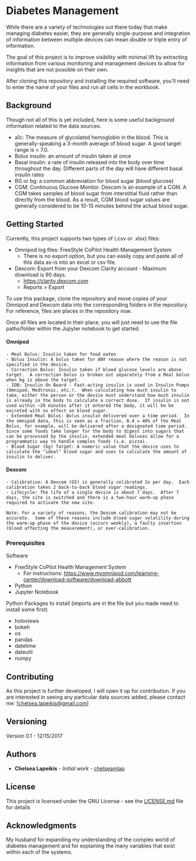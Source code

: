 # Diabetes Management

While there are a variety of technologies out there today that make managing diabetes easier, they are generally single-purpose and integration of information between multiple devices can mean double or triple entry of information.  

The goal of this project is to improve visibility with minimal lift by extracting information from various monitoring and management devices to allow for insights that are not possible on their own.  

After cloning this repository and installing the required software, you'll need to enter the name of your files and run all cells in the workbook.

## Background

Though not all of this is yet included, here is some useful background information related to the data sources.
- a1c: The measure of glycolated hemoglobin in the blood.  This is generally-speaking a 3-month average of blood sugar.  A good target range is < 7.0.
- Bolus insulin: an amount of insulin taken at once
- Basal insulin: a rate of insulin released into the body over time throughout the day.  Different parts of the day will have different basal insulin rates
- BG or bg: a common abbreviation for blood sugar (blood glucose)
- CGM: Continuous Glucose Monitor.  Dexcom is an example of a CGM.  A CGM takes samples of blood sugar from interstitial fluid rather than directly from the blood.  As a result, CGM blood sugar values are generally considered to be 10-15 minutes behind the actual blood sugar.


## Getting Started

Currently, this project supports two types of (.csv or .xlsx) files:
- Omnipod log files: FreeStyle CoPilot Health Management System
	- There is no export option, but you can easily copy and paste all of this data as-is into an excel or csv file.
- Dexcom: Export from your Dexcom Clarity account - Maximum download is 90 days.
	- https://clarity.dexcom.com
	- Reports > Export
	
To use this package, clone the repository and move copies of your Omnipod and Dexcom data into the corresponding folders in the repository.  
For reference, files are places in the repository now.

Once all files are located in their place, you will just need to use the file paths/folder within the Jupyter notebook to get started.  

#### Omnipod
```
- Meal Bolus: Insulin taken for food eaten
- Bolus Insulin: A bolus taken for ANY reason where the reason is not specified in the device.
- Correction Bolus: Insulin taken if blood glucose levels are above target.  A correction bolus is broken out separately from a Meal bolus when bg is above the target.
- IOB: Insulin On Board - Fast-acting insulin is used in Insulin Pumps (Omnipod, Medtronic, etc.).  When calculating how much insulin to take, either the person or the device must understand how much insulin is already in the body to calculate a correct dose.  If insulin is not used within ~20 minutes after it entered the body, it will be be excreted with no effect on blood sugar.  
- Extended Meal Bolus: Bolus insulin delivered over a time period.  In the omnipod data, this is seen as a fraction, 0.4 = 40% of the Meal Bolus, for example, will be delivered after a designated time period.  Since some foods take longer for the body to digest into sugars that can be processed by the insulin, extended meal boluses allow for a programmatic way to handle complex foods (i.e. pizza).
- Blood Sugar (bg) Target: A numeric value that the device uses to calculate the "ideal" blood sugar and uses to calculate the amount of insulin to deliver.
```

#### Dexcom
```
- Calibration: A Dexcom (G5) is generally celibrated 2x per day.  Each calibration takes 2 back-to-back blood sugar readings.  
- Lifecycle: The life of a single device is about 7 days.  After 7 days, the site is switched and there is a two-hour warm-up phase required to activate the new site.

Note: For a variety of reasons, the Dexcom calibration may not be accurate.  Some of these reasons include blood sugar volatility during the warm-up phase of the device (occurs weekly), a faulty insertion (blood affecting the measurement), or over-calibration.
```

### Prerequisites

Software
- FreeStyle CoPilot Health Management System
	- For instructions: https://www.myomnipod.com/learning-center/download-software/download-abbott
- Python 
- Jupyter Notebook

Python Packages to install (imports are in the file but you made need to install some first)
- holoviews
- bokeh
- os
- pandas
- datetime
- dateutil
- numpy

## Contributing

As this project is further developed, I will open it up for contribution.  If you are interested in seeing any particular data sources added, please contact me: [chelsea.lapeikis@gmail.com]

## Versioning

Version 0.1 - 12/15/2017

## Authors

* **Chelsea Lapeikis** - *Initial work* - [chelseamlap](https://github.com/chelseamlap)

## License

This project is licensed under the GNU License - see the [LICENSE.md](LICENSE.md) file for details

## Acknowledgments

My husband for expanding my understanding of the complex world of diabetes management and for explaining the many variables that exist within each of the systems.

